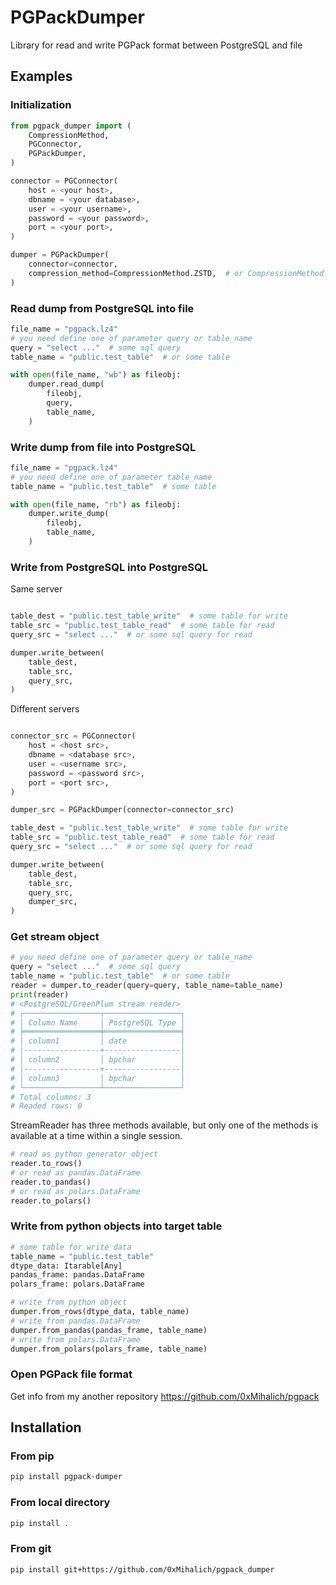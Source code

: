 # PGPackDumper

Library for read and write PGPack format between PostgreSQL and file

## Examples

### Initialization

```python
from pgpack_dumper import (
    CompressionMethod,
    PGConnector,
    PGPackDumper,
)

connector = PGConnector(
    host = <your host>,
    dbname = <your database>,
    user = <your username>,
    password = <your password>,
    port = <your port>,
)

dumper = PGPackDumper(
    connector=connector,
    compression_method=CompressionMethod.ZSTD,  # or CompressionMethod.LZ4 or CompressionMethod.NONE
)
```

### Read dump from PostgreSQL into file

```python
file_name = "pgpack.lz4"
# you need define one of parameter query or table_name
query = "select ..."  # some sql query
table_name = "public.test_table"  # or some table

with open(file_name, "wb") as fileobj:
    dumper.read_dump(
        fileobj,
        query,
        table_name,
    )
```

### Write dump from file into PostgreSQL

```python
file_name = "pgpack.lz4"
# you need define one of parameter table_name
table_name = "public.test_table"  # some table

with open(file_name, "rb") as fileobj:
    dumper.write_dump(
        fileobj,
        table_name,
    )
```

### Write from PostgreSQL into PostgreSQL

Same server

```python

table_dest = "public.test_table_write"  # some table for write
table_src = "public.test_table_read"  # some table for read
query_src = "select ..."  # or some sql query for read

dumper.write_between(
    table_dest,
    table_src,
    query_src,
)
```

Different servers

```python

connector_src = PGConnector(
    host = <host src>,
    dbname = <database src>,
    user = <username src>,
    password = <password src>,
    port = <port src>,
)

dumper_src = PGPackDumper(connector=connector_src)

table_dest = "public.test_table_write"  # some table for write
table_src = "public.test_table_read"  # some table for read
query_src = "select ..."  # or some sql query for read

dumper.write_between(
    table_dest,
    table_src,
    query_src,
    dumper_src,
)
```

### Get stream object

```python
# you need define one of parameter query or table_name
query = "select ..."  # some sql query
table_name = "public.test_table"  # or some table
reader = dumper.to_reader(query=query, table_name=table_name)
print(reader)
# <PostgreSQL/GreenPlum stream reader>
# ┌─────────────────┬─────────────────┐
# │ Column Name     │ PostgreSQL Type │
# ╞═════════════════╪═════════════════╡
# │ column1         │ date            │
# │-----------------+-----------------│
# │ column2         │ bpchar          │
# │-----------------+-----------------│
# │ column3         │ bpchar          │
# └─────────────────┴─────────────────┘
# Total columns: 3
# Readed rows: 0
```

StreamReader has three methods available,
but only one of the methods is available at a time within a single session.

```python
# read as python generator object
reader.to_rows()
# or read as pandas.DataFrame
reader.to_pandas()
# or read as polars.DataFrame
reader.to_polars()
```

### Write from python objects into target table

```python
# some table for write data
table_name = "public.test_table"
dtype_data: Itarable[Any]
pandas_frame: pandas.DataFrame
polars_frame: polars.DataFrame

# write from python object
dumper.from_rows(dtype_data, table_name)
# write from pandas.DataFrame
dumper.from_pandas(pandas_frame, table_name)
# write from polars.DataFrame
dumper.from_polars(polars_frame, table_name)
```

### Open PGPack file format

Get info from my another repository https://github.com/0xMihalich/pgpack

## Installation

### From pip

```bash
pip install pgpack-dumper
```

### From local directory

```bash
pip install .
```

### From git

```bash
pip install git+https://github.com/0xMihalich/pgpack_dumper
```
